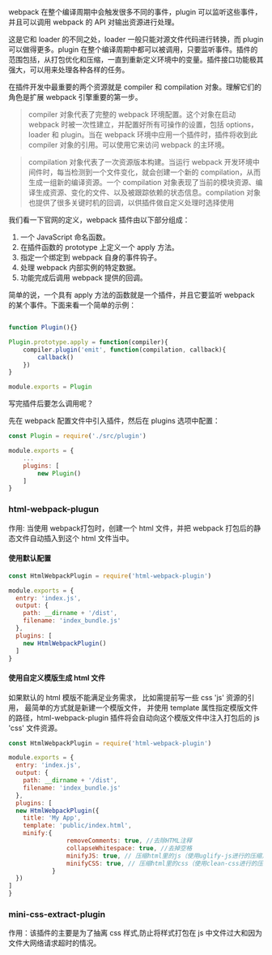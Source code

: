 webpack 在整个编译周期中会触发很多不同的事件，plugin 可以监听这些事件，并且可以调用 webpack 的 API 对输出资源进行处理。

这是它和 loader 的不同之处，loader 一般只能对源文件代码进行转换，而 plugin 可以做得更多。plugin 在整个编译周期中都可以被调用，只要监听事件。插件的范围包括，从打包优化和压缩，一直到重新定义环境中的变量。插件接口功能极其强大，可以用来处理各种各样的任务。

在插件开发中最重要的两个资源就是 compiler 和 compilation 对象。理解它们的角色是扩展 webpack 引擎重要的第一步。
> compiler 对象代表了完整的 webpack 环境配置。这个对象在启动 webpack 时被一次性建立，并配置好所有可操作的设置，包括 options，loader 和 plugin。当在 webpack 环境中应用一个插件时，插件将收到此 compiler 对象的引用。可以使用它来访问 webpack 的主环境。

> compilation 对象代表了一次资源版本构建。当运行 webpack 开发环境中间件时，每当检测到一个文件变化，就会创建一个新的 compilation，从而生成一组新的编译资源。一个 compilation 对象表现了当前的模块资源、编译生成资源、变化的文件、以及被跟踪依赖的状态信息。compilation 对象也提供了很多关键时机的回调，以供插件做自定义处理时选择使用

我们看一下官网的定义，webpack 插件由以下部分组成：


<ol>
<li>一个 JavaScript 命名函数。</li>
<li>在插件函数的 prototype 上定义一个 apply 方法。</li>
<li>指定一个绑定到 webpack 自身的事件钩子。</li>
<li>处理 webpack 内部实例的特定数据。</li>
<li>功能完成后调用 webpack 提供的回调。</li>
</ol>

简单的说，一个具有 apply 方法的函数就是一个插件，并且它要监听 webpack 的某个事件。下面来看一个简单的示例：

```javascript

function Plugin(){}

Plugin.prototype.apply = function(compiler){
    compiler.plugin('emit', function(compilation, callback){
        callback()
    })
}

module.exports = Plugin

```

写完插件后要怎么调用呢？

先在 webpack 配置文件中引入插件，然后在 plugins 选项中配置：

```javascript 
const Plugin = require('./src/plugin')

module.exports = {
	...
    plugins: [
        new Plugin()
    ]
}

```

### html-webpack-plugun

作用: 当使用 webpack打包时，创建一个 html 文件，并把 webpack 打包后的静态文件自动插入到这个 html 文件当中。

#### 使用默认配置
```javascript
const HtmlWebpackPlugin = require('html-webpack-plugin')

module.exports = {
  entry: 'index.js',
  output: {
    path: __dirname + '/dist',
    filename: 'index_bundle.js'
  },
  plugins: [
    new HtmlWebpackPlugin()
  ]
}
```

#### 使用自定义模版生成 html 文件
如果默认的 html 模版不能满足业务需求， 比如需提前写一些 css 'js' 资源的引用， 最简单的方式就是新建一个模版文件， 并使用 template 属性指定模版文件的路径，html-webpack-plugin 插件将会自动向这个模版文件中注入打包后的 js 'css' 文件资源。
```javascript
const HtmlWebpackPlugin = require('html-webpack-plugin')

module.exports = {
  entry: 'index.js',
  output: {
    path: __dirname + '/dist',
    filename: 'index_bundle.js'
  },
  plugins: [
  new HtmlWebpackPlugin({
    title: 'My App', 
    template: 'public/index.html',
    minify:{
                removeComments: true, //去除HTML注释
                collapseWhitespace: true, //去掉空格
                minifyJS: true, // 压缩html里的js（使用uglify-js进行的压缩）
                minifyCSS: true, // 压缩html里的css（使用clean-css进行的压缩）
            }
  })
]
}
```

### mini-css-extract-plugin
作用：该插件的主要是为了抽离 css 样式,防止将样式打包在 js 中文件过大和因为文件大网络请求超时的情况。